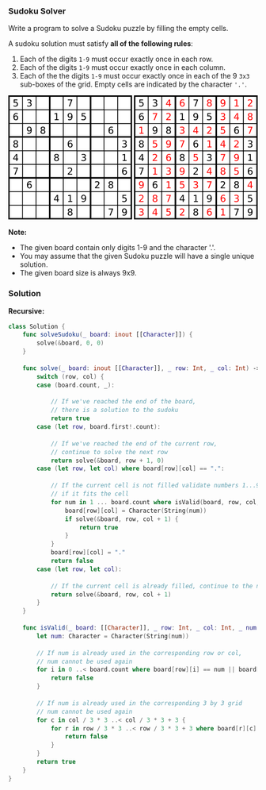 
### Sudoku Solver

Write a program to solve a Sudoku puzzle by filling the empty cells.

A sudoku solution must satisfy __all of the following rules__:

1. Each of the digits `1-9` must occur exactly once in each row.
2. Each of the digits `1-9` must occur exactly once in each column.
3. Each of the the digits `1-9` must occur exactly once in each of the 9 `3x3` sub-boxes of the grid.
Empty cells are indicated by the character `'.'`.

![A sudoku puzzle...](images/question_37-0.png)
![...and its solution numbers marked in red.](images/question_37-1.png)

__Note:__

* The given board contain only digits 1-9 and the character '.'.
* You may assume that the given Sudoku puzzle will have a single unique solution.
* The given board size is always 9x9.

### Solution
__Recursive:__
```Swift
class Solution {
    func solveSudoku(_ board: inout [[Character]]) {
        solve(&board, 0, 0)
    }

    func solve(_ board: inout [[Character]], _ row: Int, _ col: Int) -> Bool {
        switch (row, col) {
        case (board.count, _):

            // If we've reached the end of the board,
            // there is a solution to the sudoku
            return true
        case (let row, board.first!.count):

            // If we've reached the end of the current row, 
            // continue to solve the next row
            return solve(&board, row + 1, 0)
        case (let row, let col) where board[row][col] == ".":

            // If the current cell is not filled validate numbers 1...9 to see 
            // if it fits the cell
            for num in 1 ... board.count where isValid(board, row, col, num) {
                board[row][col] = Character(String(num))
                if solve(&board, row, col + 1) {
                    return true
                }
            }
            board[row][col] = "."
            return false
        case (let row, let col):

            // If the current cell is already filled, continue to the next column
            return solve(&board, row, col + 1)
        }
    }

    func isValid(_ board: [[Character]], _ row: Int, _ col: Int, _ num: Int) -> Bool {
        let num: Character = Character(String(num))

        // If num is already used in the corresponding row or col,
        // num cannot be used again
        for i in 0 ..< board.count where board[row][i] == num || board[i][col] == num {
            return false
        }

        // If num is already used in the corresponding 3 by 3 grid
        // num cannot be used again
        for c in col / 3 * 3 ..< col / 3 * 3 + 3 {
            for r in row / 3 * 3 ..< row / 3 * 3 + 3 where board[r][c] == num {
                return false
            }
        }
        return true
    }
}
```
